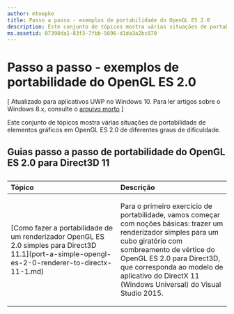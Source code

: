 ```yaml
---
author: mtoepke
title: Passo a passo - exemplos de portabilidade do OpenGL ES 2.0
description: Este conjunto de tópicos mostra várias situações de portabilidade de elementos gráficos em OpenGL ES 2.0 de diferentes graus de dificuldade.
ms.assetid: 07390da1-83f3-7fbb-5696-d1da3a2bc870
---
```


# Passo a passo - exemplos de portabilidade do OpenGL ES 2.0


\[ Atualizado para aplicativos UWP no Windows 10. Para ler artigos sobre o Windows 8.x, consulte o [arquivo morto](http://go.microsoft.com/fwlink/p/?linkid=619132) \]

Este conjunto de tópicos mostra várias situações de portabilidade de elementos gráficos em OpenGL ES 2.0 de diferentes graus de dificuldade.

## Guias passo a passo de portabilidade do OpenGL ES 2.0 para Direct3D 11

## 
<table>
<colgroup>
<col width="50%" />
<col width="50%" />
</colgroup>
<thead>
<tr class="header">
<th align="left">Tópico</th>
<th align="left">Descrição</th>
</tr>
</thead>
<tbody>
<tr class="odd">
<td align="left"><p>[Como fazer a portabilidade de um renderizador OpenGL ES 2.0 simples para Direct3D 11.1](port-a-simple-opengl-es-2-0-renderer-to-directx-11-1.md)</p></td>
<td align="left"><p>Para o primeiro exercício de portabilidade, vamos começar com noções básicas: trazer um renderizador simples para um cubo giratório com sombreamento de vértice do OpenGL ES 2.0 para Direct3D, que corresponda ao modelo de aplicativo do DirectX 11 (Windows Universal) do Visual Studio 2015.</p></td>
</tr>
</tbody>
</table>

 

 

 






<!--HONumber=May16_HO2-->


